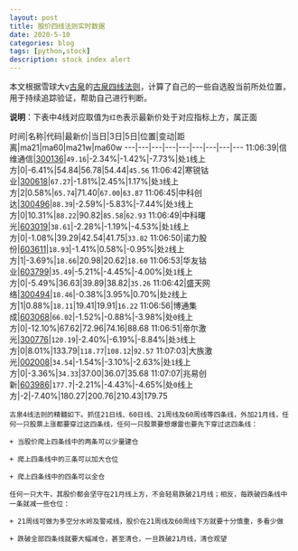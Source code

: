 ```yaml
---
layout: post
title: 股价四线法则实时数据
date: 2020-5-10
categories: blog
tags: [python,stock]
description: stock index alert
---
```



本文根据雪球大v[古泉](https://xueqiu.com/u/7148646888)的[古泉四线法则](https://xueqiu.com/7148646888/130498192)，计算了自己的一些自选股当前所处位置，用于持续追踪验证，帮助自己进行判断。

**说明**：下表中4线对应取值为`红色`表示最新价处于对应指标上方，属正面

时间|名称|代码|最新价|当日|3日|5日|位置|变动|距离|ma21|ma60|ma21w|ma60w
---|---|---|---|---|---|---|---|---
11:06:39|信维通信|[300136](https://xueqiu.com/S/SZ300136)|`49.16`|-2.34%|-1.42%|-7.73%|处`1`线上方|0|-6.41%|54.84|56.78|54.44|`45.56`
11:06:42|寒锐钴业|[300618](https://xueqiu.com/S/SZ300618)|`67.27`|-1.81%|2.45%|1.17%|处`3`线上方|2|0.58%|`65.74`|71.40|`67.00`|`63.87`
11:06:45|中科创达|[300496](https://xueqiu.com/S/SZ300496)|`88.39`|-2.59%|-5.83%|-7.44%|处`3`线上方|0|10.31%|`88.22`|90.82|`85.58`|`62.93`
11:06:49|中科曙光|[603019](https://xueqiu.com/S/SH603019)|`38.61`|-2.28%|-1.19%|-4.53%|处`1`线上方|0|-1.08%|39.29|42.54|41.75|`33.82`
11:06:50|诺力股份|[603611](https://xueqiu.com/S/SH603611)|`18.93`|-1.41%|0.58%|-0.95%|处`2`线上方|1|-3.69%|`18.66`|20.98|20.62|`18.60`
11:06:53|华友钴业|[603799](https://xueqiu.com/S/SH603799)|`35.49`|-5.21%|-4.45%|-4.00%|处`1`线上方|0|-5.49%|36.63|39.89|38.82|`35.26`
11:06:42|盛天网络|[300494](https://xueqiu.com/S/SZ300494)|`18.46`|-0.38%|3.95%|0.70%|处`2`线上方|1|0.88%|`18.11`|19.41|19.91|`16.22`
11:06:56|博通集成|[603068](https://xueqiu.com/S/SH603068)|`66.02`|-1.52%|-0.88%|-3.98%|处`0`线上方|0|-12.10%|67.62|72.96|74.16|88.68
11:06:51|帝尔激光|[300776](https://xueqiu.com/S/SZ300776)|`120.19`|-2.40%|-6.19%|-8.84%|处`3`线上方|0|8.01%|133.79|`118.77`|`108.12`|`92.57`
11:07:03|大族激光|[002008](https://xueqiu.com/S/SZ002008)|`34.54`|-1.54%|-3.10%|-2.63%|处`1`线上方|0|-3.36%|`34.33`|37.00|36.07|35.68
11:07:07|兆易创新|[603986](https://xueqiu.com/S/SH603986)|`177.7`|-2.21%|-4.43%|-4.65%|处`0`线上方|-2|-7.40%|180.27|200.76|210.43|179.75

```
古泉4线法则的精髓如下。抓住21日线、60日线、21周线及60周线等四条线，外加21月线，任何一只股票上涨都要穿过这四条线，任何一只股票要想爆雷也要先下穿过这四条线：

+ 当股价爬上四条线中的两条可以少量建仓

+ 爬上四条线中的三条可以加大仓位

+ 爬上四条线中的四条可以全仓

任何一只大牛，其股价都会坚守在21月线上方，不会轻易跌破21月线；相反，每跌破四条线中一条就减一些仓位：

+ 21周线可做为多空分水岭及警戒线，股价在21周线及60周线下方就要十分慎重，多看少做

+ 跌破全部四条线就要大幅减仓，甚至清仓，一旦跌破21月线，清仓观望
```